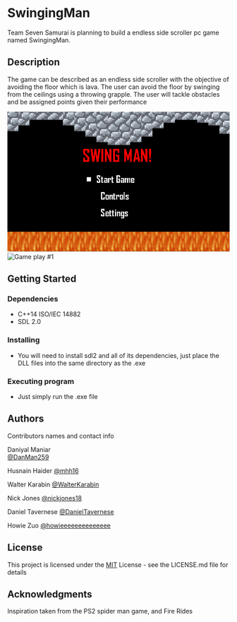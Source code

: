# SwingingMan

Team Seven Samurai is planning to build a endless side scroller pc game named SwingingMan. 

## Description

The game can be described as an endless side scroller with the objective of avoiding the floor which is lava. The user can avoid the floor by swinging from the ceilings using a throwing grapple. The user will tackle obstacles and be assigned points given their performance

![Start Screen](https://raw.githubusercontent.com/DanMan259/SwingMan/master/gamePlayExamples/startScreenAnimation.gif)
![Game play #1](https://github.com/DanMan259/SwingMan/blob/master/gamePlayExamples/gamePlay1.gif)
## Getting Started

### Dependencies

* C++14 ISO/IEC 14882
* SDL 2.0

### Installing

* You will need to install sdl2 and all of its dependencies, just place the DLL files into the same directory as the .exe

### Executing program

* Just simply run the .exe file

## Authors

Contributors names and contact info

Daniyal Maniar  
[@DanMan259](https://github.com/DanMan259)

Husnain Haider
[@mhh16](https://github.com/mhh16)

Walter Karabin
[@WalterKarabin](https://github.com/walterkarabin)

Nick Jones
[@nickjones18](https://github.com/nickjones18)

Daniel Tavernese
[@DanielTavernese](https://github.com/DanielTavernese)

Howie Zuo
[@howieeeeeeeeeeeeee](https://github.com/HanyuZuo)


## License

This project is licensed under the [MIT](https://en.wikipedia.org/wiki/MIT_License) License - see the LICENSE.md file for details

## Acknowledgments

Inspiration taken from the PS2 spider man game, and Fire Rides
